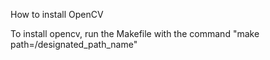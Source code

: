 How to install OpenCV

To install opencv, run the Makefile with the command "make path=/designated_path_name"
